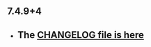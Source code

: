 ## 7.4.9+4

- ## The [CHANGELOG file is here](https://www.canardoux.xyz/tau_sound/doc/pages/flutter-sound/api/topics/changelog.html)

